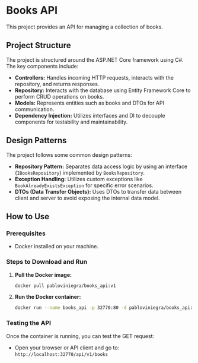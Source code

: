 # Books API

This project provides an API for managing a collection of books.

## Project Structure

The project is structured around the ASP.NET Core framework using C#. The key components include:
- **Controllers:** Handles incoming HTTP requests, interacts with the repository, and returns responses.
- **Repository:** Interacts with the database using Entity Framework Core to perform CRUD operations on books.
- **Models:** Represents entities such as books and DTOs for API communication.
- **Dependency Injection:** Utilizes interfaces and DI to decouple components for testability and maintainability.

## Design Patterns

The project follows some common design patterns:
- **Repository Pattern:** Separates data access logic by using an interface (`IBooksRepository`) implemented by `BooksRepository`.
- **Exception Handling:** Utilizes custom exceptions like `BookAlreadyExistsException` for specific error scenarios.
- **DTOs (Data Transfer Objects):** Uses DTOs to transfer data between client and server to avoid exposing the internal data model.

## How to Use

### Prerequisites
- Docker installed on your machine.

### Steps to Download and Run
1. **Pull the Docker image:**
   ```bash
   docker pull pabloviniegra/books_api:v1
   
2. **Run the Docker container:**
   ```bash
   docker run --name books_api -p 32770:80 -d pabloviniegra/books_api:v1

### Testing the API
Once the container is running, you can test the GET request:
- Open your browser or API client and go to: `http://localhost:32770/api/v1/books`
